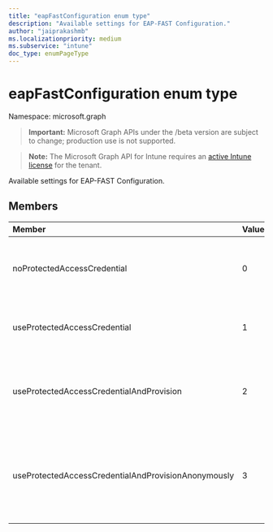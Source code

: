 ```yaml
---
title: "eapFastConfiguration enum type"
description: "Available settings for EAP-FAST Configuration."
author: "jaiprakashmb"
ms.localizationpriority: medium
ms.subservice: "intune"
doc_type: enumPageType
---
```


# eapFastConfiguration enum type

Namespace: microsoft.graph

> **Important:** Microsoft Graph APIs under the /beta version are subject to change; production use is not supported.

> **Note:** The Microsoft Graph API for Intune requires an [active Intune license](https://go.microsoft.com/fwlink/?linkid=839381) for the tenant.

Available settings for EAP-FAST Configuration.

## Members
|Member|Value|Description|
|:---|:---|:---|
|noProtectedAccessCredential|0|Use EAP-FAST without Protected Access Credential (PAC).|
|useProtectedAccessCredential|1|Use Protected Access Credential (PAC).|
|useProtectedAccessCredentialAndProvision|2|Use Protected Access Credential (PAC) and Provision PAC.|
|useProtectedAccessCredentialAndProvisionAnonymously|3|Use Protected Access Credential (PAC), Provision PAC, and do so anonymously.|
